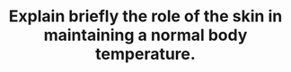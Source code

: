 ---
title: "Explain briefly the role of the skin in maintaining a normal body temperature."
entityType: SAQ
exam: PEX
college: ANZCA
year: 2001
sitting: A
question: 5
passRate: 71
EC_expectedDomains:
- "It is important to note that this question specifically asked for an explanation of the role of the skin in maintaining normal body temperature. It was expected that candidates briefly mentioned the general concept of a reflex pathway to maintain temperature through a balance of heat production and loss. The control of skin blood flow, with its role in heat loss as well as conservation, was an important part of this question. Rather than simply listing the responses of skin blood flow, inclusion of how changes in this flow related to the mechanics of thermal exchange added significantly to the answer."
EC_extraCredit:
- "For example, the inclusion of the concept that heat exchange via radiation/conduction/convection requires a heat gradient, and that skin blood flow changes can facilitate or impair that exchange, demonstrated a clearer understanding of the issues of the skin in the maintenance of body temperature. Credit was given for mentioning piloerection as a means of conserving heat, despite its minimal relevance in man. It was interesting to note, however, that almost every answer included piloerection even when other, and much more important, areas related to the skin and body temperature were omitted."
EC_errorsCommon:
- "It was not expected that there be a long and detailed discussion of this reflex system. Similarly, it was valuable to include the sensory function of the skin in maintaining body temperature. However, a detailed description was not expected."
---